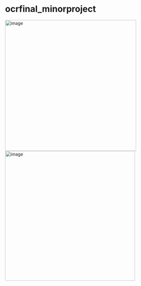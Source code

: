 # ocrfinal_minorproject
<img width="428" alt="image" src="https://github.com/shree-10/ocrfinal-minorproject/assets/86178940/ebe8aba3-ca30-4c2d-b604-a3b8bfa9576c">
<img width="424" alt="image" src="https://github.com/shree-10/ocrfinal-minorproject/assets/86178940/b0f19408-4201-4024-8701-bfadbf787477">
